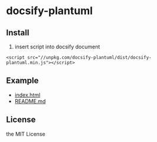# docsify-plantuml

## Install
1. insert script into docsify document
```
<script src="//unpkg.com/docsify-plantuml/dist/docsify-plantuml.min.js"></script>
```


## Example
- [index.html](example/index.html)
- [README.md](example/README.md)


## License
the MIT License
